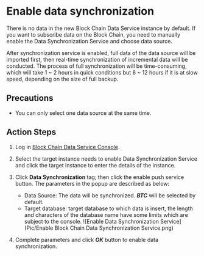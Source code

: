 # Enable data synchronization
There is no data in the new Block Chain Data Service instance by default. If you want to subscribe data on the Block Chain, you need to manually enable the Data Synchronization Service and choose data source.

After synchronization service is enabled, full data of the data source will be imported first, then real-time synchronization of incremental data will be conducted. The process of full synchronization will be time-consuming, which will take 1 ~ 2 hours in quick conditions but 6 ~ 12 hours if it is at slow speed, depending on the size of full backup.

## Precautions
* You can only select one data source at the same time.

## Action Steps
1. Log in [Block Chain Data Service Console](https://bds-console.jdcloud.com/block/list). 
2. Select the target instance needs to enable Data Synchronization Service and click the target instance to enter the details of the instance.
3. Click **Data Synchronization** tag; then click the enable push service button. The parameters in the popup are described as below:
    * Data Source: The data will be synchronized. ***BTC*** will be selected by default.
    * Target database: target database to which data is insert, the length and characters of the database name have some limits which are subject to the console.
    ![Enable Data Synchronization Service](Pic/Enable Block Chain Data Synchronization Service.png)

5. Complete parameters and click ***OK*** button to enable data synchronization.
